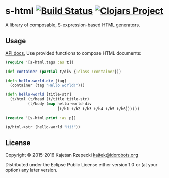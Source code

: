 # s-html [![Build Status](https://travis-ci.org/Idorobots/s-html.svg?branch=master)](https://travis-ci.org/Idorobots/s-html) [![Clojars Project](https://img.shields.io/clojars/v/s-html.svg)](https://clojars.org/s-html)

A library of composable, S-expression-based HTML generators.

## Usage

[API docs.](https://idorobots.github.io/s-html/) Use provided functions to compose HTML documents:


``` clojure
(require '[s-html.tags :as t])

(def container (partial t/div {:class :container}))

(defn hello-world-div [tag]
  (container (tag "Hello world!")))

(defn hello-world [title-str]
  (t/html (t/head (t/title title-str)
          (t/body (map hello-world-div
                       [t/h1 t/h2 t/h3 t/h4 t/h5 t/h6])))))

(require '[s-html.print :as p])

(p/html->str (hello-world "Hi!"))
```

## License

Copyright © 2015-2016 Kajetan Rzepecki <kajtek@idorobots.org>

Distributed under the Eclipse Public License either version 1.0 or (at
your option) any later version.
